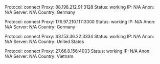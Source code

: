 Protocol: connect
Proxy: 88.198.212.91:3128
Status: working
IP: N/A
Anon: N/A
Server: N/A
Country: Germany

Protocol: connect
Proxy: 176.97.210.117:3000
Status: working
IP: N/A
Anon: N/A
Server: N/A
Country: Germany

Protocol: connect
Proxy: 43.153.36.22:3334
Status: working
IP: N/A
Anon: N/A
Server: N/A
Country: United States

Protocol: connect
Proxy: 27.66.8.156:4003
Status: working
IP: N/A
Anon: N/A
Server: N/A
Country: Vietnam

